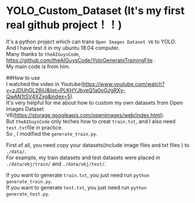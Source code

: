 # YOLO_Custom_Dataset **(It's my first  real github project！！)**

It's a python project which can trans `Open Images Dataset V6` to YOLO.   
And I have test it in my ubuntu 18.04 computer.   
Many thanks to `theAIGuysCode`, https://github.com/theAIGuysCode/YoloGenerateTrainingFile .   
My main code is from him.   


##How to use   
I watched the video in Youtube(https://www.youtube.com/watch?v=zJDUhGL26iU&list=PLKHYJbyeQ1a0oGzgRXy-QwAN1tSV4XZxg&index=5).    
It's very helpful for me about how to custom my own datasets from Open Images Dataset V6(https://storage.googleapis.com/openimages/web/index.html).   
But `theAIGuysCode` only teches how to creat `train.txt`, and I also need `test.txt`file in practice.   
So , I modified the `generate_train.py`.   


First of all, you need  copy your datasets(include image files and txt files ) to `./data/`.  
For example, my train datasets  and test datasets were placed in `./data/obj/train/` and `./data/obj/test/`.

If you want to generate `train.txt`, you just need run `python generate_train.py`.   
If you want to generate `test.txt`, you just need run `python generate_test.py`.   

